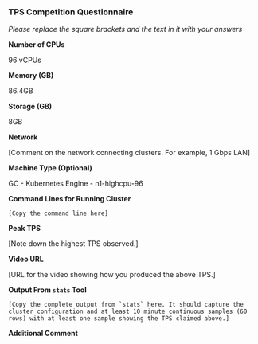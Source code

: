 ### TPS Competition Questionnaire

*Please replace the square brackets and the text in it with your answers*

**Number of CPUs**

96 vCPUs

**Memory (GB)**

86.4GB

**Storage (GB)**

8GB

**Network**

[Comment on the network connecting clusters. For example, 1 Gbps LAN]

**Machine Type (Optional)**

GC - Kubernetes Engine - n1-highcpu-96

**Command Lines for Running Cluster**
```
[Copy the command line here]
```

**Peak TPS**

[Note down the highest TPS observed.]

**Video URL**

[URL for the video showing how you produced the above TPS.]

**Output From `stats` Tool**
```
[Copy the complete output from `stats` here. It should capture the cluster configuration and at least 10 minute continuous samples (60 rows) with at least one sample showing the TPS claimed above.]
```

**Additional Comment**


